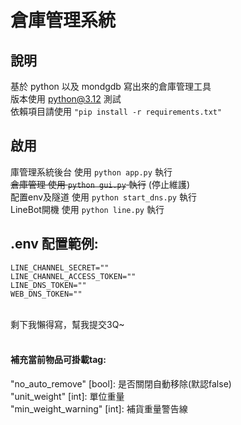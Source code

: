 # 倉庫管理系統
## 說明
基於 python 以及 mondgdb 寫出來的倉庫管理工具  
版本使用 python@3.12 測試  
依賴項目請使用 <code>"pip install -r requirements.txt"</code>   
  
## 啟用
庫管理系統後台 使用 <code>python app.py</code> 執行   
~~倉庫管理 使用 <code>python gui.py</code> 執行~~ (停止維護)  
配置env及隧道 使用 <code>python start_dns.py</code> 執行   
LineBot開機 使用 <code>python line.py</code> 執行  
  
## .env 配置範例:  
```
LINE_CHANNEL_SECRET=""
LINE_CHANNEL_ACCESS_TOKEN=""
LINE_DNS_TOKEN=""
WEB_DNS_TOKEN=""
```
<br >
剩下我懶得寫，幫我提交3Q~  
<br><br>

#### 補充當前物品可掛載tag: <br>
"no_auto_remove" [bool]: 是否關閉自動移除(默認false)  
"unit_weight" [int]: 單位重量<br>
"min_weight_warning" [int]: 補貨重量警告線<br>
